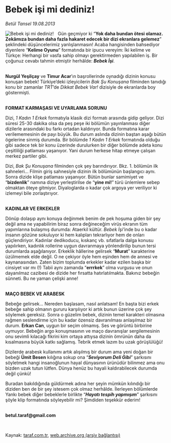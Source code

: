 # Bebek işi mi dediniz!

*Betül Tansel 19.08.2013*

<div class="yazi"><img align="left" alt="Bebek işi mi dediniz!" border="0" src="http://www.taraf.com.tr/fotoraflar/makaleler/bebek-isi-mi-dediniz_4239_orijinal.jpg" style="border-right-width:10px; border-color:#FFFFFF"/><p>Gün geçmiyor ki “<b>Yok daha bundan ötesi olamaz. Zekâmıza bundan daha fazla hakaret edecek bir dizi ekranlara gelemez</b>” şeklindeki düşüncelerimiz yanlışlanmasın! Acaba hangisinden bahsediyor diyenlere “<b>Kelime Oyunu</b>” formatında bir ipucu vereyim: İki kelime ve Türkçe: Herhangi bir vasfa sahip olmayı gerektirmeden yapılabilen iş. Bir çoğunuz cevabı tahmin etmiştir herhâlde: <b><i>Bebek İşi</i></b>.</p>
<p><b><br/>Nurgül Yeşilçay</b> ve <b>Timur Acar</b>’ın başrollerinde oynadığı dizinin konusu konuşan bebek! Türkiye’deki izleyicilerin <i>Bak Şu Konuşana </i>filminden tanıdığı konu bir zamanlar <i>TRT</i>’de <i>Dikkat Bebek Var!</i> dizisiyle de ekranlarda boy göstermişti. </p>
<p><b><br/>FORMAT KARMAŞASI VE UYARLAMA SORUNU</b></p>
<p>Dizi, <i>1 Kadın 1 Erkek</i> formatıyla klasik dizi formatı arasında gidip geliyor. Dizi süresi 25-30 dakika olsa da peş peşe iki bölümün yayınlanması diğer dizilerle arasındaki bu farkı ortadan kaldırıyor. Bunda formatına karar verilememesinin de payı büyük. Bu durum aslında dizinin baştan aşağı bütün ögelerine sinmiş durumda. Bir bölümde <i>1 Kadın 1 Erkek</i> formatında olduğu gibi sadece tek bir konu üzerinde durulurken bir diğer bölümde adeta konu çeşitliliği patlaması yaşanıyor. Yani durum herkese hitap etmeye çalışan merkez partiler gibi.</p>
<p>Dizi, <i>Bak Şu Konuşana </i>filminden çok şey barındırıyor. Bkz. 1. bölümün ilk sahneleri... Filmin giriş sahnesiyle dizinin ilk bölümünün başlangıcı aynı. Sonra dizide klişe patlaması yaşanıyor. Bütün bunlar samimiyet ve “<b>bizdenlik</b>” namına diziye yerleştirilse de “<b>yine mi!</b>” türü ünlemlere sebep olmaktan öteye gitmiyor. Diyaloglarda o kadar çok argoya yer veriliyor ki izlemeyi bile zorlaştırıyor. </p>
<p><b><br/>KADINLAR VE ERKEKLER</b></p>
<p>Dönüp dolaşıp aynı konuya değinmek benim de pek hoşuma giden bir şey değil ama ne yapabilirim biraz sonra değineceğim virüs ekranın tüm yapımlarına bulaşmış durumda: Ataerkil kültür. <i>Bebek İşi’</i>inde bu o kadar insanın gözüne sokuluyor ki hem kalıpları tekrarlıyor hem de onları güçlendiriyor. Kadınlar dedikoducu, kıskanç vb. sıfatlarla dalga konusu yapılırken, kadınlık rollerine uygun davranmaya yönlendirilip bunun tersi durumlarda aşağılanıyor. Erkeklik hâllerine gelirsek “<b>Murat</b>” karakterine üzülmemek elde değil. O ne çekiyor öyle hem eşinden hem de annesi ve kaynanasından. Zaten bizim toplumda erkekler kadar ezilen başka bir cinsiyet var mı (!) Tabii aynı zamanda “<b>errrkek</b>” olma vurgusu ve onun dayanılmaz cazibesi de dizide her fırsatta hatırlatılmakta. Bakınız bebeğin sünneti. Bu ne yaman çelişki anne!</p>
<p><b><br/>MAÇO BEBEK VE ARABESK</b></p>
<p>Bebeğe gelirsek... Nereden başlasam, nasıl anlatsam! En başta bizi erkek bebeğe sahip olmanın gururu karşılıyor ki artık bunun üzerine çok şey söylemek gereksiz. Sonra o güzelim bebek, dizinin temel karakteri olmasına rağmen seslendirme için bu kadar özensiz davranılması anlaşılmaz bir durum. <b>Erkan Can</b>, uygun bir seçim olmamış. Ses ve görüntü birbirine uymuyor. Bebeğin argo konuşmasının ve maço davranışlar sergilemesinin onu sevimli kılacağı fikrini kim ortaya attıysa dizinin ömrünün daha da kısalmasına büyük katkı sağlamış. Tebrik etmek lazım bu uzak görüşlülüğü!</p>
<p>Dizilerde arabesk kullanımı artık alışılmış bir durum ama yeni doğan bir bebeği <b>Ümit Besen</b> kılığına sokup ona “<b><i>Seviyorum Deli Gibi</i></b>” şarkısını söyletmek hangi insanoğlunun hayal dünyasının ürünüdür bilinmez ama onu bizden uzak tutun lütfen. Dünya henüz bu hayali kaldırabilecek durumda değil çünkü!</p>
<p>Buradan bakıldığında güldürmek adına her şeyin mümkün kılındığı bir diziden ben de bir şey istesem çok olmaz herhâlde. İlerleyen bölümlerde Yankı bebek diğer bebeklerle birlikte “<b><i>Hayatı tespih yapmışım</i></b>” şarkısını şöyle klip formatında söyleyebilir mi? Şimdiden teşekkür ederim!</p><b>
<p><br/>betul.taraf@gmail.com</p>
<p></p></b> 
</div>

Kaynak: [taraf.com.tr](http://www.taraf.com.tr:80/betul-tansel/makale-bebek-isi-mi-dediniz.htm), [web.archive.org (arşiv bağlantısı)](http://web.archive.org/web/20130820234630/http://www.taraf.com.tr:80/betul-tansel/makale-bebek-isi-mi-dediniz.htm)
